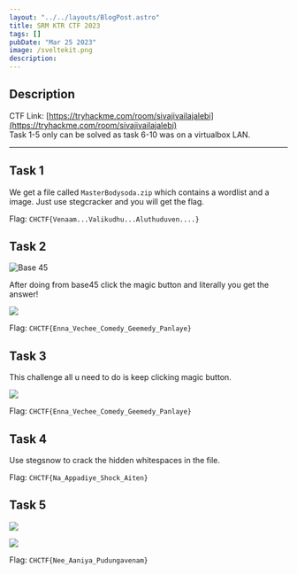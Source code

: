 ```yaml
---
layout: "../../layouts/BlogPost.astro"
title: SRM KTR CTF 2023
tags: []
pubDate: "Mar 25 2023"
image: /sveltekit.png
description: 
---
```


## Description

CTF Link: [https://tryhackme.com/room/sivajivailajalebi](https://tryhackme.com/room/sivajivailajalebi)  
Task 1-5 only can be solved as task 6-10 was on a virtualbox LAN. 

---

## Task 1

We get a file called `MasterBodysoda.zip` which contains a wordlist and a image. Just use stegcracker and you will get the flag.

Flag: `CHCTF{Venaam...Valikudhu...Aluthuduven....}`

## Task 2

![Base 45](/srm-ktr-ctf-2023-base45.png)  

After doing from base45 click the magic button and literally you get the answer!

![](/srm-ktr-ctf-2023-task2.png)

Flag: `CHCTF{Enna_Vechee_Comedy_Geemedy_Panlaye}`

## Task 3

This challenge all u need to do is keep clicking magic button.  

![](/srm-ktr-ctf-2023-magic.png)

Flag: `CHCTF{Enna_Vechee_Comedy_Geemedy_Panlaye}`

## Task 4

Use stegsnow to crack the hidden whitespaces in the file.

Flag: `CHCTF{Na_Appadiye_Shock_Aiten}`

## Task 5

![](/srm-ktr-ctf-2023-task5-1.png)  

![](/srm-ktr-ctf-2023-task5-2.png)

Flag: `CHCTF{Nee_Aaniya_Pudungavenam}`